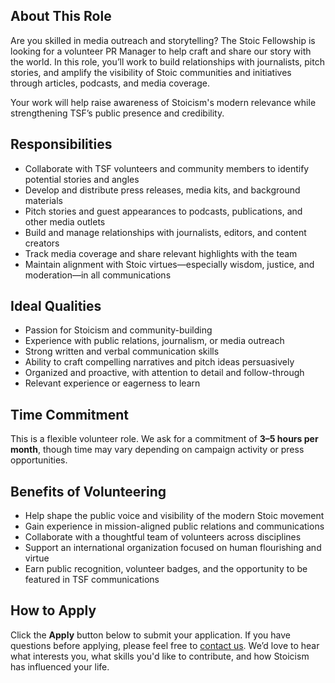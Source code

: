 ## About This Role

Are you skilled in media outreach and storytelling? The Stoic Fellowship is looking for a volunteer PR Manager to help craft and share our story with the world. In this role, you’ll work to build relationships with journalists, pitch stories, and amplify the visibility of Stoic communities and initiatives through articles, podcasts, and media coverage.

Your work will help raise awareness of Stoicism's modern relevance while strengthening TSF’s public presence and credibility.

## Responsibilities

- Collaborate with TSF volunteers and community members to identify potential stories and angles
- Develop and distribute press releases, media kits, and background materials
- Pitch stories and guest appearances to podcasts, publications, and other media outlets
- Build and manage relationships with journalists, editors, and content creators
- Track media coverage and share relevant highlights with the team
- Maintain alignment with Stoic virtues—especially wisdom, justice, and moderation—in all communications

## Ideal Qualities

- Passion for Stoicism and community-building
- Experience with public relations, journalism, or media outreach
- Strong written and verbal communication skills
- Ability to craft compelling narratives and pitch ideas persuasively
- Organized and proactive, with attention to detail and follow-through
- Relevant experience or eagerness to learn

## Time Commitment

This is a flexible volunteer role. We ask for a commitment of **3–5 hours per month**, though time may vary depending on campaign activity or press opportunities.

## Benefits of Volunteering

- Help shape the public voice and visibility of the modern Stoic movement
- Gain experience in mission-aligned public relations and communications
- Collaborate with a thoughtful team of volunteers across disciplines
- Support an international organization focused on human flourishing and virtue
- Earn public recognition, volunteer badges, and the opportunity to be featured in TSF communications

## How to Apply

Click the **Apply** button below to submit your application. If you have questions before applying, please feel free to [contact us](https://stoicfellowship.com/contact). We’d love to hear what interests you, what skills you'd like to contribute, and how Stoicism has influenced your life.
